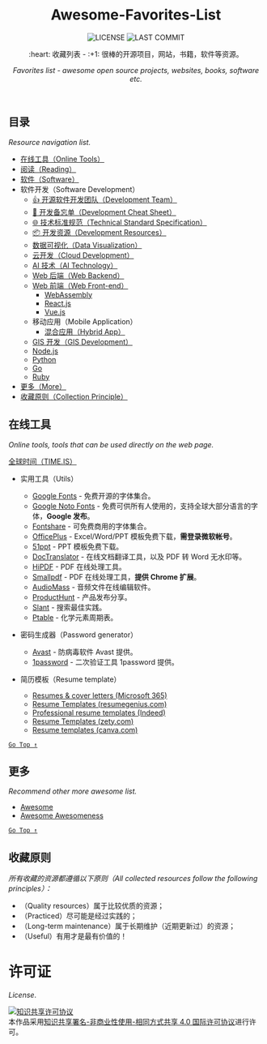 <div align="center">
  <h1>Awesome-Favorites-List</h1>
  
  <p>
    <img src="https://badgen.net/badge/license/CC%20BY-NC-SA%204.0/blue" alt="LICENSE" />
    <img src="https://badgen.net/github/last-commit/wang1212/awesome-favorites-list?label=last%20update" alt="LAST COMMIT" />
  </p>
  
  <p>:heart: 收藏列表 - :+1: 很棒的开源项目，网站，书籍，软件等资源。</p>
  <p><i>Favorites list - awesome open source projects, websites, books, software etc.</i></p>
</div>

<br />

## 目录

*Resource navigation list.*

- [在线工具（Online Tools）](#在线工具)
- [阅读（Reading）](awesome-reading.md)
- [软件（Software）](awesome-software.md)
- 软件开发（Software Development）
  - [:+1: 开源软件开发团队（Development Team）](awesome-dev-team.md)
  - [:page_facing_up: 开发备忘单（Development Cheat Sheet）](awesome-dev-cheat-sheet.md)
  - [:globe_with_meridians: 技术标准规范（Technical Standard Specification）](awesome-dev-specifications.md)
  - [:package: 开发资源（Development Resources）](awesome-dev-resource.md)
  - [数据可视化（Data Visualization）](awesome-dev-data-visualization.md)
  - [云开发（Cloud Development）](awesome-dev-cloud.md)
  - [AI 技术（AI Technology）](awesome-dev-ai.md)
  - [Web 后端（Web Backend）](awesome-dev-web-back-end.md)
  - [Web 前端（Web Front-end）](awesome-dev-web-front-end.md)
    - [WebAssembly](awesome-dev-web-webassembly.md) 
    - [React.js](awesome-dev-web-reactjs.md)
    - [Vue.js](awesome-dev-web-vuejs.md)
  - 移动应用（Mobile Application）
    - [混合应用（Hybrid App）](awesome-dev-hybrid-app.md)
  - [GIS 开发（GIS Development）](awesome-dev-gis.md)
  - [Node.js](awesome-dev-nodejs.md)
  - [Python](awesome-dev-python.md)
  - [Go](awesome-dev-go.md)
  - [Ruby](awesome-dev-ruby.md)
- [更多（More）](#更多)
- [收藏原则（Collection Principle）](#收藏原则)

## 在线工具

*Online tools, tools that can be used directly on the web page.*

[全球时间（TIME.IS）](https://time.is/)

- 实用工具（Utils）
  - [Google Fonts](https://fonts.google.com/) - 免费开源的字体集合。
  - [Google Noto Fonts](https://www.google.com/get/noto/) - 免费可供所有人使用的，支持全球大部分语言的字体，**Google 发布**。
  - [Fontshare](https://www.fontshare.com/) - 可免费商用的字体集合。
  - [OfficePlus](http://www.officeplus.cn/) - Excel/Word/PPT 模板免费下载，**需登录微软帐号**。
  - [51ppt](http://www.51pptmoban.com/) - PPT 模板免费下载。
  - [DocTranslator](https://www.onlinedoctranslator.com/zh-CN/) - 在线文档翻译工具，以及 PDF 转 Word 无水印等。
  - [HiPDF](https://www.hipdf.com/) - PDF 在线处理工具。
  - [Smallpdf](https://smallpdf.com/cn) - PDF 在线处理工具，**提供 Chrome 扩展**。
  - [AudioMass](https://audiomass.co/) - 音频文件在线编辑软件。
  - [ProductHunt](https://www.producthunt.com/) - 产品发布分享。
  - [Slant](https://www.slant.co/) - 搜索最佳实践。
  - [Ptable](https://ptable.com/?lang=zh) - 化学元素周期表。

- 密码生成器（Password generator）
  - [Avast](https://www.avast.com/random-password-generator) - 防病毒软件 Avast 提供。
  - [1password](https://1password.com/password-generator/) - 二次验证工具 1password 提供。

- 简历模板（Resume template）
  - [Resumes & cover letters (Microsoft 365)](https://create.microsoft.com/en-us/templates/resumes-and-cover-letters)
  - [Resume Templates (resumegenius.com)](https://resumegenius.com/resume-templates)
  - [Professional resume templates (Indeed)](https://www.indeed.com/profile/resume-templates)
  - [Resume Templates (zety.com)](https://zety.com/resume-templates-1)
  - [Resume templates (canva.com)](https://www.canva.com/resumes/templates/)

[`Go Top ↑`](#awesome-favorites-list)

## 更多

*Recommend other more awesome list.*

- [Awesome](https://github.com/sindresorhus/awesome)
- [Awesome Awesomeness](https://github.com/bayandin/awesome-awesomeness)

[`Go Top ↑`](#awesome-favorites-list)

## 收藏原则

*所有收藏的资源都遵循以下原则（All collected resources follow the following principles）：*

- （Quality resources）属于比较优质的资源；
- （Practiced）尽可能是经过实践的；
- （Long-term maintenance）属于长期维护（近期更新过）的资源；
- （Useful）有用才是最有价值的！

# 许可证

_License_.

<a rel="license" href="http://creativecommons.org/licenses/by-nc-sa/4.0/"><img alt="知识共享许可协议" style="border-width:0" src="https://i.creativecommons.org/l/by-nc-sa/4.0/88x31.png" /></a><br />本作品采用<a rel="license" href="http://creativecommons.org/licenses/by-nc-sa/4.0/">知识共享署名-非商业性使用-相同方式共享 4.0 国际许可协议</a>进行许可。
